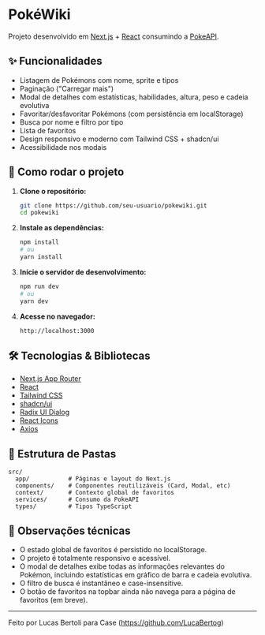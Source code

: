 # PokéWiki

Projeto desenvolvido em [Next.js](https://nextjs.org/) + [React](https://react.dev/) consumindo a [PokeAPI](https://pokeapi.co/).

## ✨ Funcionalidades

- Listagem de Pokémons com nome, sprite e tipos
- Paginação ("Carregar mais")
- Modal de detalhes com estatísticas, habilidades, altura, peso e cadeia evolutiva
- Favoritar/desfavoritar Pokémons (com persistência em localStorage)
- Busca por nome e filtro por tipo
- Lista de favoritos
- Design responsivo e moderno com Tailwind CSS + shadcn/ui
- Acessibilidade nos modais

## 🚀 Como rodar o projeto

1. **Clone o repositório:**
   ```bash
   git clone https://github.com/seu-usuario/pokewiki.git
   cd pokewiki
   ```

2. **Instale as dependências:**
   ```bash
   npm install
   # ou
   yarn install
   ```

3. **Inicie o servidor de desenvolvimento:**
   ```bash
   npm run dev
   # ou
   yarn dev
   ```

4. **Acesse no navegador:**
   ```
   http://localhost:3000
   ```

## 🛠️ Tecnologias & Bibliotecas

- [Next.js App Router](https://nextjs.org/docs/app)
- [React](https://react.dev/)
- [Tailwind CSS](https://tailwindcss.com/)
- [shadcn/ui](https://ui.shadcn.com/)
- [Radix UI Dialog](https://www.radix-ui.com/primitives/docs/components/dialog)
- [React Icons](https://react-icons.github.io/react-icons/)
- [Axios](https://axios-http.com/)

## 📁 Estrutura de Pastas

```
src/
  app/           # Páginas e layout do Next.js
  components/    # Componentes reutilizáveis (Card, Modal, etc)
  context/       # Contexto global de favoritos
  services/      # Consumo da PokeAPI
  types/         # Tipos TypeScript
```

## 📌 Observações técnicas

- O estado global de favoritos é persistido no localStorage.
- O projeto é totalmente responsivo e acessível.
- O modal de detalhes exibe todas as informações relevantes do Pokémon, incluindo estatísticas em gráfico de barra e cadeia evolutiva.
- O filtro de busca é instantâneo e case-insensitive.
- O botão de favoritos na topbar ainda não navega para a página de favoritos (em breve).

---

Feito por Lucas Bertoli para Case (https://github.com/LucaBertog)
